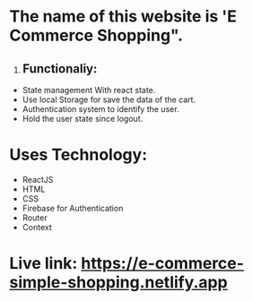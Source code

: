 # The name of this website is 'E Commerce Shopping".
1. ## Functionaliy:
* State management With react state.
* Use local Storage for save the data of the cart.
* Authentication system to identify the user.
* Hold the user state since logout.

# Uses Technology:
* ReactJS
* HTML
* CSS
* Firebase for Authentication
* Router
* Context

# Live link: https://e-commerce-simple-shopping.netlify.app
